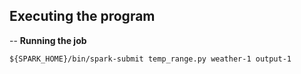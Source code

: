 ## Executing the program

-- **Running the job**

```
${SPARK_HOME}/bin/spark-submit temp_range.py weather-1 output-1
```
